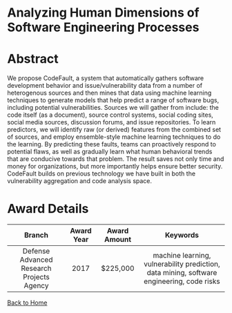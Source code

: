 
Analyzing Human Dimensions of Software Engineering Processes
============================================================

# Abstract


We propose CodeFault, a system that automatically gathers software development behavior and issue/vulnerability data from a number of heterogenous sources and then mines that data using machine learning techniques to generate models that help predict a range of software bugs, including potential vulnerabilities. Sources we will gather from include: the code itself (as a document), source control systems, social coding sites, social media sources, discussion forums, and issue repositories. To learn predictors, we will identify raw (or derived) features from the combined set of sources, and employ ensemble-style machine learning techniques to do the learning. By predicting these faults, teams can proactively respond to potential flaws, as well as gradually learn what human behavioral trends that are conducive towards that problem. The result saves not only time and money for organizations, but more importantly helps ensure better security. CodeFault builds on previous technology we have built in both the vulnerability aggregation and code analysis space.  

# Award Details

|Branch|Award Year|Award Amount|Keywords|
| :---: | :---: | :---: | :---: |
|Defense Advanced Research Projects Agency|2017|$225,000|machine learning, vulnerability prediction, data mining, software engineering, code risks|
  
  


[Back to Home](https://github.com/chrischow/dod_sbir_awards/CC/#1199)